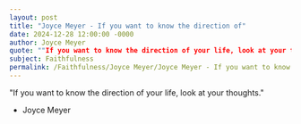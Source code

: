 ```yaml
---
layout: post
title: "Joyce Meyer - If you want to know the direction of"
date: 2024-12-28 12:00:00 -0000
author: Joyce Meyer
quote: ""If you want to know the direction of your life, look at your thoughts.""
subject: Faithfulness
permalink: /Faithfulness/Joyce Meyer/Joyce Meyer - If you want to know the direction of
---
```


"If you want to know the direction of your life, look at your thoughts."

- Joyce Meyer
